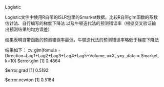 Logistic

Logistic文件中使用R自带的ISLR包里的Smarket数据，比较R自带glm函数的系数估计法、自行编写的梯度下降法
以及牛顿迭代法的预测错误率（根据交叉验证输出预测结果的均方误差）

结果表明自带函数的预测错误率最低，牛顿迭代法的预测错误率略低于梯度下降法


结果如下：
cv_glm(fomula = Direction~Lag1+Lag2+Lag3+Lag4+Lag5+Volume, x=X, y=y ,data = Smarket, k=10)
$error.glm
[1] 0.4864

$error.grad
[1] 0.5192

$error.newton
[1] 0.5184

